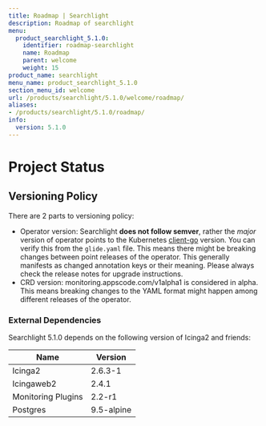 ```yaml
---
title: Roadmap | Searchlight
description: Roadmap of searchlight
menu:
  product_searchlight_5.1.0:
    identifier: roadmap-searchlight
    name: Roadmap
    parent: welcome
    weight: 15
product_name: searchlight
menu_name: product_searchlight_5.1.0
section_menu_id: welcome
url: /products/searchlight/5.1.0/welcome/roadmap/
aliases:
- /products/searchlight/5.1.0/roadmap/
info:
  version: 5.1.0
---
```


# Project Status

## Versioning Policy
There are 2 parts to versioning policy:

 - Operator version: Searchlight __does not follow semver__, rather the _major_ version of operator points to the
Kubernetes [client-go](https://github.com/kubernetes/client-go#branches-and-tags) version.
You can verify this from the `glide.yaml` file. This means there might be breaking changes
between point releases of the operator. This generally manifests as changed annotation keys or their meaning.
Please always check the release notes for upgrade instructions.
 - CRD version: monitoring.appscode.com/v1alpha1 is considered in alpha. This means breaking changes to the YAML format
might happen among different releases of the operator.

### External Dependencies
Searchlight 5.1.0 depends on the following version of Icinga2 and friends:

| Name                   | Version    |
|------------------------|------------|
| Icinga2                | 2.6.3-1    |
| Icingaweb2             | 2.4.1      |
| Monitoring Plugins     | 2.2-r1     |
| Postgres               | 9.5-alpine |
